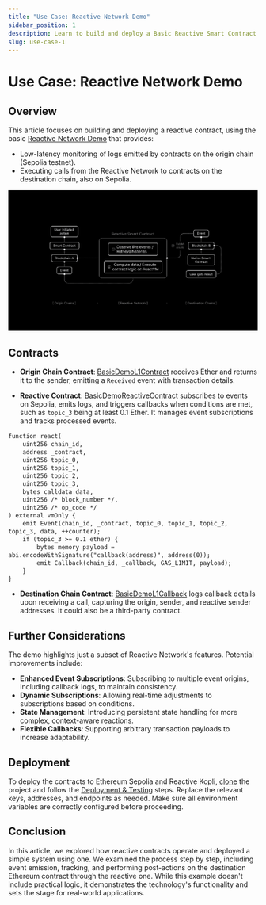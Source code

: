 ```yaml
---
title: "Use Case: Reactive Network Demo"
sidebar_position: 1
description: Learn to build and deploy a Basic Reactive Smart Contract. Understand low-latency log monitoring and cross-chain calls using Ethereum testnets. Ideal for mastering Reactive Network fundamentals.
slug: use-case-1
---
```


# Use Case: Reactive Network Demo

## Overview

This article focuses on building and deploying a reactive contract, using the basic [Reactive Network Demo](https://github.com/Reactive-Network/reactive-smart-contract-demos/tree/main/src/demos/basic) that provides:

* Low-latency monitoring of logs emitted by contracts on the origin chain (Sepolia testnet).
* Executing calls from the Reactive Network to contracts on the destination chain, also on Sepolia.

![Basic Demo Smart Contract](./img/use-case-1.png)

## Contracts

* **Origin Chain Contract**: [BasicDemoL1Contract](https://github.com/Reactive-Network/reactive-smart-contract-demos/blob/main/src/demos/basic/BasicDemoL1Contract.sol) receives Ether and returns it to the sender, emitting a `Received` event with transaction details.

* **Reactive Contract**: [BasicDemoReactiveContract](https://github.com/Reactive-Network/reactive-smart-contract-demos/blob/main/src/demos/basic/BasicDemoReactiveContract.sol) subscribes to events on Sepolia, emits logs, and triggers callbacks when conditions are met, such as `topic_3` being at least 0.1 Ether. It manages event subscriptions and tracks processed events.

```solidity
function react(
    uint256 chain_id,
    address _contract,
    uint256 topic_0,
    uint256 topic_1,
    uint256 topic_2,
    uint256 topic_3,
    bytes calldata data,
    uint256 /* block_number */,
    uint256 /* op_code */
) external vmOnly {
    emit Event(chain_id, _contract, topic_0, topic_1, topic_2, topic_3, data, ++counter);
    if (topic_3 >= 0.1 ether) {
        bytes memory payload = abi.encodeWithSignature("callback(address)", address(0));
        emit Callback(chain_id, _callback, GAS_LIMIT, payload);
    }
}
```

* **Destination Chain Contract**: [BasicDemoL1Callback](https://github.com/Reactive-Network/reactive-smart-contract-demos/blob/main/src/demos/basic/BasicDemoL1Callback.sol) logs callback details upon receiving a call, capturing the origin, sender, and reactive sender addresses. It could also be a third-party contract.

## Further Considerations

The demo highlights just a subset of Reactive Network's features. Potential improvements include:

- **Enhanced Event Subscriptions**: Subscribing to multiple event origins, including callback logs, to maintain consistency.
- **Dynamic Subscriptions**: Allowing real-time adjustments to subscriptions based on conditions.
- **State Management**: Introducing persistent state handling for more complex, context-aware reactions.
- **Flexible Callbacks**: Supporting arbitrary transaction payloads to increase adaptability.

## Deployment

To deploy the contracts to Ethereum Sepolia and Reactive Kopli, [clone](https://github.com/Reactive-Network/reactive-smart-contract-demos/tree/main) the project and follow the [Deployment & Testing](https://github.com/Reactive-Network/reactive-smart-contract-demos/tree/main/src/demos/basic) steps. Replace the relevant keys, addresses, and endpoints as needed. Make sure all environment variables are correctly configured before proceeding.

## Conclusion

In this article, we explored how reactive contracts operate and deployed a simple system using one. We examined the process step by step, including event emission, tracking, and performing post-actions on the destination Ethereum contract through the reactive one. While this example doesn't include practical logic, it demonstrates the technology's functionality and sets the stage for real-world applications.